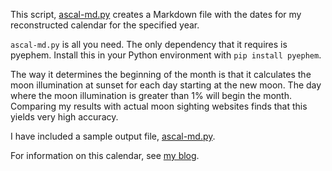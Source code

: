 This script, [ascal-md.py]() creates a Markdown file with the dates for my reconstructed calendar for the specified year.

`ascal-md.py` is all you need. The only dependency that it requires is pyephem. Install this in your Python environment with `pip install pyephem`.

The way it determines the beginning of the month is that it calculates the moon illumination at sunset for each day starting at the new moon. The day where the moon illumination is greater than 1% will begin the month. Comparing my results with actual moon sighting websites finds that this yields very high accuracy.

I have included a sample output file, [ascal-md.py](https://github.com/byronpendason/ascal-md.py/blob/1a8cc7e6f7e27cc3a1cfc5cd41822f3cf017e76b/ascal-2022.md).

For information on this calendar, see [my blog](https://www.minewyrtruman.com/anglosaxoncalendar).
